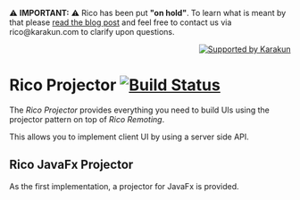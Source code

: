 <p>
  ⚠️ <b>IMPORTANT:</b> ⚠️ Rico has been put <b>"on hold"</b>. To learn what is meant by that please <a href="https://dev.karakun.com/rico/2021/07/02/rico-on-hold.html">read the blog post</a>  and feel free to contact us via rico@karakun.com to clarify upon questions.<br />
  </p>

  <p align="right">
<a href="https://dev.karakun.com" target="_blank"><img src="https://raw.githubusercontent.com/rico-projects/rico/master/readme/supported_by_karakun.png" alt="Supported by Karakun"/></a>
</p>


# Rico Projector [![Build Status](https://travis-ci.org/rico-projects/rico-projector.svg?branch=master)](https://travis-ci.org/rico-projects/rico-projector)

The *Rico Projector* provides everything you need to build UIs using the projector pattern on top of *Rico Remoting*.

This allows you to implement client UI by using a server side API.

## Rico JavaFx Projector

As the first implementation, a projector for JavaFx is provided.
